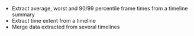 - Extract average, worst and 90/99 percentile frame times from a timeline summary
- Extract time extent from a timeline
- Merge data extracted from several timelines
